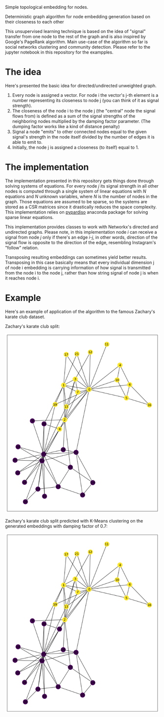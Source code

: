 Simple topological embedding for nodes.

Deterministic graph algorithm for node embedding generation based on their closeness to each other

This unsupervised learning technique is based on the idea of "signal" transfer from 
one node to the rest of the graph and is also inspired by Google's PageRank algorithm.
Main use-case of the algorithm so far is social networks clustering and community detection.
Please refer to the jupyter notebook in this repository for the exampples.


# The idea
Here's presented the basic idea for directed/undirected unweighted graph.

1. Every node is assigned a vector. For node i the vector's j-th element is a number representing its closeness to node j (you can think of it as signal strength).
2. The closeness of the node i to the node j (the "central" node the signal flows from) is defined as a sum of the signal strengths of the neighboring nodes multiplied by the damping factor parameter. (The dumping factor works like a kind of distance penalty)
3. Signal a node "emits" to other connected nodes equal to the given signal's strength in the node itself divided by the number of edges it is able to emit to.
4. Initially, the node j is assigned a closeness (to itself) equal to 1.


# The implementation
The implementation presented in this repository gets things done through solving systems of equations.
For every node *j* its signal strength in all other nodes is computed through a single system of linear equations with *N* equations and *N* unknown variables, where *N* is the number of nodes in the graph.
Those equations are assumed to be sparse, so the systems are stored as a CSR matrices since it drastically reduces the space complexity.
This implementation relies on [pypardiso][1] anaconda package for solving sparse linear equations.

This implementation provides classes to work with Networkx's directed and undirected graphs. 
Please note, in this implementation node *i* can receive a signal from node *j* only if there's an edge *i-j*, in other words, direction of the signal flow is opposite to the direction of the edge, resembling Instagram's "follow" relation.


Transposing resulting embeddings can sometimes yield better results.
Transposing in this case basically means that every individual dimension j of node i embedding 
is carrying information of how signal is transmitted from the node i to the node j, rather than 
how string signal of node j is when it reaches node i.

[1]: https://github.com/haasad/PyPardisoProject

# Example
Here's an example of application of the algorithm to the famous Zachary's karate club dataset.

Zachary's karate club split:

![Test split](https://github.com/monomonedula/simple-graph-embedding/blob/master/zachary_expected.png "Zachary's karate club split")

Zachary's karate club split predicted with K-Means clustering on the generated embeddings with damping factor of 0.7:

![Generated split](https://github.com/monomonedula/simple-graph-embedding/blob/master/zachary_computed.png "Zachary's karate club split predicted with K-Means clustering on the generated embeddings with damping factor of 0.7")
